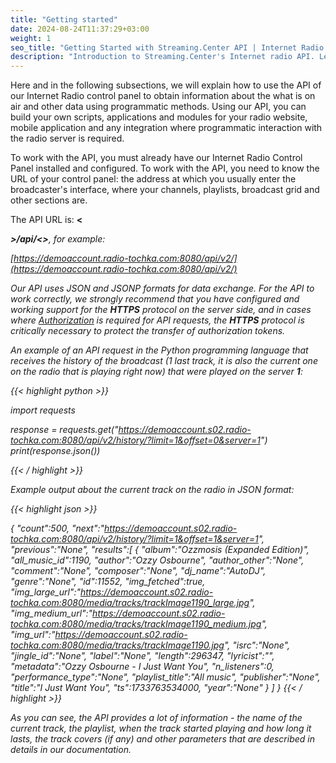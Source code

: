 ```yaml
---
title: "Getting started"
date: 2024-08-24T11:37:29+03:00
weight: 1
seo_title: "Getting Started with Streaming.Center API | Internet Radio API Guide"
description: "Introduction to Streaming.Center's Internet radio API. Learn basic concepts, make your first API request, and understand the structure of API responses with practical examples."
---
```


Here and in the following subsections, we will explain how to use the API of our Internet Radio control panel 
to obtain information about the what is on air and other data using programmatic methods. 
Using our API, you can build your own scripts, applications and modules for your radio website, 
mobile application and any integration where programmatic interaction with the radio server is required.

To work with the API, you must already have our Internet Radio Control Panel installed and configured. To work with the API, you need to know the URL of your control panel: the address at which you usually enter the broadcaster's interface, where your channels, playlists, broadcast grid and other sections are.

The API URL is: **<<address of your panel on the server>>/api/<<api version>>**, for example:

[https://demoaccount.radio-tochka.com:8080/api/v2/](https://demoaccount.radio-tochka.com:8080/api/v2/) 


Our API uses JSON and JSONP formats for data exchange. For the API to work correctly, we strongly recommend that you have configured and working support for the **HTTPS** protocol on the server side, and in cases where [Authorization](/docs/api/auth) is required for API requests, the **HTTPS** protocol is critically necessary to protect the transfer of authorization tokens.

An example of an API request in the Python programming language that receives the history of the broadcast (1 last track, it is also the current one on the radio that is playing right now) that were played on the server **1**:

{{< highlight python  >}}

import requests

response = requests.get("https://demoaccount.s02.radio-tochka.com:8080/api/v2/history/?limit=1&offset=0&server=1")
print(response.json())

{{< / highlight >}}

Example output about the current track on the radio in JSON format:

{{< highlight json  >}}

{
   "count":500,
   "next":"https://demoaccount.s02.radio-tochka.com:8080/api/v2/history/?limit=1&offset=1&server=1",
   "previous":"None",
   "results":[
      {
         "album":"Ozzmosis (Expanded Edition)",
         "all_music_id":1190,
         "author":"Ozzy Osbourne",
         "author_other":"None",
         "comment":"None",
         "composer":"None",
         "dj_name":"AutoDJ",
         "genre":"None",
         "id":11552,
         "img_fetched":true,
         "img_large_url":"https://demoaccount.s02.radio-tochka.com:8080/media/tracks/trackImage1190_large.jpg",
         "img_medium_url":"https://demoaccount.s02.radio-tochka.com:8080/media/tracks/trackImage1190_medium.jpg",
         "img_url":"https://demoaccount.s02.radio-tochka.com:8080/media/tracks/trackImage1190.jpg",
         "isrc":"None",
         "jingle_id":"None",
         "label":"None",
         "length":296347,
         "lyricist":"",
         "metadata":"Ozzy Osbourne - I Just Want You",
         "n_listeners":0,
         "performance_type":"None",
         "playlist_title":"All music",
         "publisher":"None",
         "title":"I Just Want You",
         "ts":1733763534000,
         "year":"None"
      }
   ]
}
{{< / highlight >}}

As you can see, the API provides a lot of information - the name of the current track, 
the playlist, when the track started playing and how long it lasts, the track covers (if any) and other parameters that are described in details in our documentation.